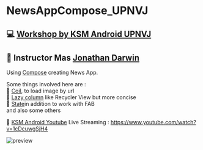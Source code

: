 # NewsAppCompose_UPNVJ
## 💻  [Workshop by KSM Android UPNVJ](https://www.instagram.com/androidupnvj/)
## 👤 Instructor Mas [Jonathan Darwin](https://www.linkedin.com/in/jonathandarwin/)

Using [Compose](https://developer.android.com/jetpack/compose?gclid=CjwKCAjw3cSSBhBGEiwAVII0Z017ZmS-V3HyYOeMFM9vqE1COmdlz_AOW8wmOKK036Fvb45gJlVWTBoCdm0QAvD_BwE&gclsrc=aw.ds) creating News App.

Some things involved here are :                                                                                         
📱 [Coil](https://github.com/coil-kt/coil), to load image by url                                                                       
📱 [Lazy column](https://developer.android.com/jetpack/compose/lists) like Recycler View but more concise                                                  
📱 [State](https://developer.android.com/jetpack/compose/state)in addition to work with FAB                                                          
and also some others

🎥 [KSM Android Youtube](https://www.youtube.com/channel/UCTeSCSVmPVay_EBOoshdo5Q) Live Streaming : https://www.youtube.com/watch?v=1cDcuwgSjH4


![preview](https://user-images.githubusercontent.com/62281277/162563954-e08026db-3880-4932-927d-e3b7fc18b0d3.png)
